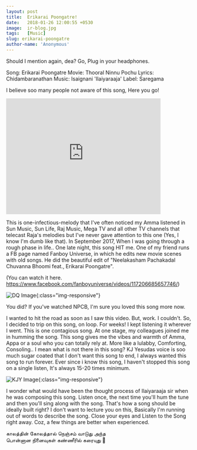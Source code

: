 ```yaml
---
layout: post
title:  Erikarai Poongatre! 
date:   2018-01-26 12:00:55 +0530
image:  ir-blog.jpg
tags:   [Music]
slug: erikarai-poongatre
author-name: 'Anonymous'
---
```


Should I mention again, dea? Go, Plug in your headphones.

Song: Erikarai Poongatre
Movie: Thooral Ninnu Pochu
Lyrics: Chidambaranathan
Music: Isaignani 'Ilaiyaraaja'
Label: Saregama 

I believe soo many people not aware of this song, Here you go!

<iframe width="420" height="315" src="http://www.youtube.com/embed/R7JD2rZ0eD4" frameborder="0" allowfullscreen></iframe>

This is one-infectious-melody that I've often noticed my Amma listened in Sun Music, Sun Life, Raj Music, Mega TV and all other TV channels that telecast Raja's melodies but I've never gave attention to this one (Yes, I know I'm dumb like that). In September 2017, When I was going through a rough phase in life.. One late night, this song HIT me. One of my friend runs a FB page named Fanboy Universe, in which he edits new movie scenes with old songs. He did the beautiful edit of "Neelakasham Pachakadal Chuvanna Bhoomi feat., Erikarai Poongatre". 

(You can watch it here. https://www.facebook.com/fanboyuniverse/videos/117206685657746/)

![DQ Image](https://pattukkaaran.in/img/dq-img.png){:class="img-responsive"}

You did? If you've watched NPCB, I'm sure you loved this song more now.

I wanted to hit the road as soon as I saw this video. But, work. I couldn't. So, I decided to trip on this song, on loop. For weeks! I kept listening it wherever I went. This is one contagious song. At one stage, my colleagues joined me in humming the song. This song gives me the vibes and warmth of Amma, Appa or a soul who you can totally rely at. More like a lulabby, Comforting, Consoling.. I mean what is not there in this song? KJ Yesudas voice is soo much sugar coated that I don't want this song to end, I always wanted this song to run forever. Ever since i know this song, I haven't stopped this song on a single listen, It's always 15-20 times minimum. 

![KJY Image](https://pattukkaaran.in/img/kj-img.png){:class="img-responsive"}

I wonder what would have been the thought process of Ilaiyaraaja sir when he was composing this song. Listen once, the next time you'll hum the tune and then you'll sing along with the song. That's how a song should be ideally built right? I don't want to lecture you on this, Basically I'm running out of words to describe the song. Close your eyes and Listen to the Song right away. Coz, a few things are better when experienced. 

காலத்தின் கோலத்தால் நெஞ்சம் வாடுது அந்த  
பொன்னான நினைவுகள் கண்ணீரில் கரையுது 🙂

